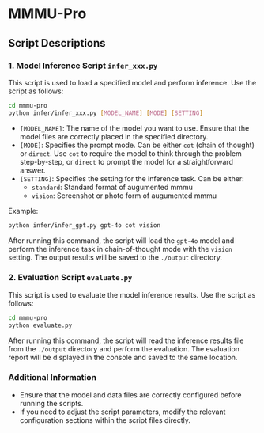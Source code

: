 # MMMU-Pro

## Script Descriptions

### 1. Model Inference Script `infer_xxx.py`

This script is used to load a specified model and perform inference. Use the script as follows:

```bash
cd mmmu-pro
python infer/infer_xxx.py [MODEL_NAME] [MODE] [SETTING]
```

- `[MODEL_NAME]`: The name of the model you want to use. Ensure that the model files are correctly placed in the specified directory.
- `[MODE]`: Specifies the prompt mode. Can be either `cot` (chain of thought) or `direct`. Use `cot` to require the model to think through the problem step-by-step, or `direct` to prompt the model for a straightforward answer.
- `[SETTING]`: Specifies the setting for the inference task. Can be either:
  - `standard`: Standard format of augumented mmmu
  - `vision`: Screenshot or photo form of augumented mmmu

Example:

```bash
python infer/infer_gpt.py gpt-4o cot vision
```

After running this command, the script will load the `gpt-4o` model and perform the inference task in chain-of-thought mode with the `vision` setting. The output results will be saved to the `./output` directory.

### 2. Evaluation Script `evaluate.py`

This script is used to evaluate the model inference results. Use the script as follows:

```bash
cd mmmu-pro
python evaluate.py
```

After running this command, the script will read the inference results file from the `./output` directory and perform the evaluation. The evaluation report will be displayed in the console and saved to the same location.

### Additional Information

- Ensure that the model and data files are correctly configured before running the scripts.
- If you need to adjust the script parameters, modify the relevant configuration sections within the script files directly.
